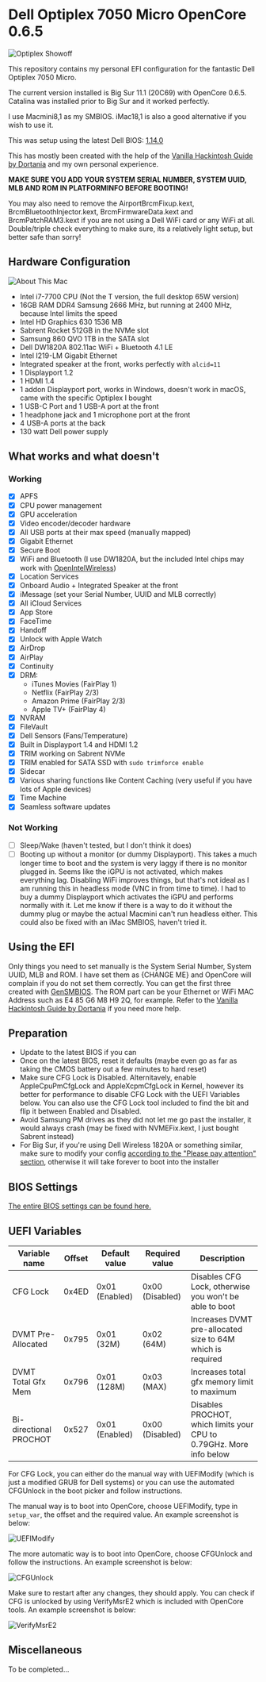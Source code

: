 # Dell Optiplex 7050 Micro OpenCore 0.6.5

![Optiplex Showoff](images/main.jpeg)

This repository contains my personal EFI configuration for the fantastic Dell Optiplex 7050 Micro.

The current version installed is Big Sur 11.1 (20C69) with OpenCore 0.6.5. Catalina was installed prior to Big Sur and it worked perfectly.

I use Macmini8,1 as my SMBIOS. iMac18,1 is also a good alternative if you wish to use it.

This was setup using the latest Dell BIOS: [1.14.0](https://www.dell.com/support/home/en-tc/drivers/driversdetails?driverid=80chv&oscode=wt64a&productcode=optiplex-7050-desktop)

This has mostly been created with the help of the [Vanilla Hackintosh Guide by Dortania](https://dortania.github.io/OpenCore-Install-Guide/) and my own personal experience.

**MAKE SURE YOU ADD YOUR SYSTEM SERIAL NUMBER, SYSTEM UUID, MLB AND ROM IN PLATFORMINFO BEFORE BOOTING!**

You may also need to remove the AirportBrcmFixup.kext, BrcmBluetoothInjector.kext, BrcmFirmwareData.kext and BrcmPatchRAM3.kext if you are not using a Dell WiFi card or any WiFi at all. Double/triple check everything to make sure, its a relatively light setup, but better safe than sorry!

## Hardware Configuration

![About This Mac](images/aboutmac.png)

- Intel i7-7700 CPU (Not the T version, the full desktop 65W version)
- 16GB RAM DDR4 Samsung 2666 MHz, but running at 2400 MHz, because Intel limits the speed
- Intel HD Graphics 630 1536 MB
- Sabrent Rocket 512GB in the NVMe slot
- Samsung 860 QVO 1TB in the SATA slot
- Dell DW1820A 802.11ac WiFi + Bluetooth 4.1 LE
- Intel I219-LM Gigabit Ethernet
- Integrated speaker at the front, works perfectly with `alcid=11`
- 1 Displayport 1.2
- 1 HDMI 1.4
- 1 addon Displayport port, works in Windows, doesn't work in macOS, came with the specific Optiplex I bought
- 1 USB-C Port and 1 USB-A port at the front
- 1 headphone jack and 1 microphone port at the front
- 4 USB-A ports at the back
- 130 watt Dell power supply

## What works and what doesn't

### Working

- [x] APFS
- [x] CPU power management
- [x] GPU acceleration
- [x] Video encoder/decoder hardware
- [x] All USB ports at their max speed (manually mapped)
- [x] Gigabit Ethernet
- [x] Secure Boot
- [x] WiFi and Bluetooth (I use DW1820A, but the included Intel chips may work with [OpenIntelWireless](https://github.com/OpenIntelWireless/itlwm))
- [x] Location Services
- [x] Onboard Audio + Integrated Speaker at the front
- [x] iMessage (set your Serial Number, UUID and MLB correctly)
- [x] All iCloud Services
- [x] App Store
- [x] FaceTime
- [x] Handoff
- [x] Unlock with Apple Watch
- [x] AirDrop
- [x] AirPlay
- [x] Continuity
- [x] DRM:
  - iTunes Movies (FairPlay 1)
  - Netflix (FairPlay 2/3)
  - Amazon Prime (FairPlay 2/3)
  - Apple TV+ (FairPlay 4)
- [x] NVRAM
- [x] FileVault
- [x] Dell Sensors (Fans/Temperature)
- [x] Built in Displayport 1.4 and HDMI 1.2
- [x] TRIM working on Sabrent NVMe
- [x] TRIM enabled for SATA SSD with `sudo trimforce enable`
- [x] Sidecar
- [x] Various sharing functions like Content Caching (very useful if you have lots of Apple devices)
- [x] Time Machine
- [x] Seamless software updates

### Not Working

- [ ] Sleep/Wake (haven't tested, but I don't think it does)
- [ ] Booting up without a monitor (or dummy Displayport). This takes a much longer time to boot and the system is very laggy if there is no monitor plugged in. Seems like the iGPU is not activated, which makes everything lag. Disabling WiFi improves things, but that's not ideal as I am running this in headless mode (VNC in from time to time). I had to buy a dummy Displayport which activates the iGPU and performs normally with it. Let me know if there is a way to do it without the dummy plug or maybe the actual Macmini can't run headless either. This could also be fixed with an iMac SMBIOS, haven't tried it.

## Using the EFI

Only things you need to set manually is the System Serial Number, System UUID, MLB and ROM. I have set them as {CHANGE ME} and OpenCore will complain if you do not set them correctly. You can get the first three created with [GenSMBIOS](https://github.com/corpnewt/GenSMBIOS). The ROM part can be your Ethernet or WiFi MAC Address such as E4 85 G6 M8 H9 2Q, for example. Refer to the [Vanilla Hackintosh Guide by Dortania](https://dortania.github.io/OpenCore-Install-Guide/) if you need more help.

## Preparation

- Update to the latest BIOS if you can
- Once on the latest BIOS, reset it defaults (maybe even go as far as taking the CMOS battery out a few minutes to hard reset)
- Make sure CFG Lock is Disabled. Alternitavely, enable AppleCpuPmCfgLock and AppleXcpmCfgLock in Kernel, however its better for performance to disable CFG Lock with the UEFI Variables below. You can also use the CFG Lock tool included to find the bit and flip it between Enabled and Disabled.
- Avoid Samsung PM drives as they did not let me go past the installer, it would always crash (may be fixed with NVMEFix.kext, I just bought Sabrent instead)
- For Big Sur, if you're using Dell Wireless 1820A or something similar, make sure to modify your config [according to the "Please pay attention" section](https://github.com/acidanthera/AirportBrcmFixup#please-pay-attention), otherwise it will take forever to boot into the installer

## BIOS Settings

[The entire BIOS settings can be found here.](BIOS.md)

## UEFI Variables

| Variable name          | Offset | Default value  | Required value  | Description                                                         |
|------------------------|--------|----------------|-----------------|---------------------------------------------------------------------|
| CFG Lock               | 0x4ED  | 0x01 (Enabled) | 0x00 (Disabled) | Disables CFG Lock, otherwise you won't be able to boot              |
| DVMT Pre-Allocated     | 0x795  | 0x01 (32M)     | 0x02 (64M)      | Increases DVMT pre-allocated size to 64M which is required          |
| DVMT Total Gfx Mem     | 0x796  | 0x01 (128M)    | 0x03 (MAX)      | Increases total gfx memory limit to maximum                         |
| Bi-directional PROCHOT | 0x527  | 0x01 (Enabled) | 0x00 (Disabled) | Disables PROCHOT, which limits your CPU to 0.79GHz. More info below |

For CFG Lock, you can either do the manual way with UEFIModify (which is just a modified GRUB for Dell systems) or you can use the automated CFGUnlock in the boot picker and follow instructions.

The manual way is to boot into OpenCore, choose UEFIModify, type in `setup_var`, the offset and the required value. An example screenshot is below:

![UEFIModify](images/UEFIModify.jpg)

The more automatic way is to boot into OpenCore, choose CFGUnlock and follow the instructions. An example screenshot is below:

![CFGUnlock](images/CFGUnlock.jpg)

Make sure to restart after any changes, they should apply. You can check if CFG is unlocked by using VerifyMsrE2 which is included with OpenCore tools. An example screenshot is below:

![VerifyMsrE2](images/VerifyMsrE2.jpg)

## Miscellaneous

To be completed...
